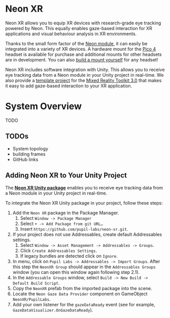 # Neon XR

Neon XR allows you to equip XR devices with research-grade eye tracking powered by Neon. This equally enables gaze-based interaction for XR applications and visual behaviour analysis in XR environments.

Thanks to the small form factor of the [Neon module](/hardware/module-technical-overview/), it can easily be integrated into a variety of XR devices. A hardware mount for the [Pico 4](TODO) headset is available for purchase and additional mounts for other headsets are in development. You can also [build a mount yourself](/neon-xr/build-your-own-mount/) for any headset!

Neon XR includes software integration with Unity. This allows you to receive eye tracking data from a Neon module in your Unity project in real-time. We also provide a [template project](/neon-xr/gaze-based-interaction-with-MRTK/) for the [Mixed Reality Toolkit 3.0](https://learn.microsoft.com/en-us/windows/mixed-reality/mrtk-unity/mrtk3-overview/) that makes it easy to add gaze-based interaction to your XR application.

# System Overview
TODO

## TODOs
- System topology
- building frames
- GitHub links

## Adding Neon XR to Your Unity Project
The [**Neon XR Unity package**](https://github.com/pupil-labs/neon-xr) enables you to receive eye tracking data from a Neon module in your Unity project in real-time. 

To integrate the Neon XR Unity package in your project, follow these steps:

1. Add the `Neon XR` package in the Package Manager.
    1. Select `Window -> Package Manager`
    2. Select `+ -> Add Package from git URL…`
    3. Insert `https://github.com/pupil-labs/neon-xr.git`.
1. If your project does not use Addressables, create default Addressables settings.
    1. Select `Window -> Asset Management -> Addressables -> Groups`.
    2. Click `Create Addressables Settings`.
    3. If legacy bundles are detected click on `Ignore`.
1. In menu, click on `Pupil Labs -> Addressables -> Import Groups`. After this step the `NeonXR Group` should appear in the `Addressables Groups` window (you can open this window again following step 2.1).
1. In the `Addressable Groups` window, select `Build -> New Build -> Default Build Script`.
1. Copy the `NeonXR` prefab from the imported package into the scene.
1. Locate the `Neon Gaze Data Provider` component on GameObject `NeonXR/PupilLabs`.
1. Add your own listener for the `gazeDataReady` event (see for example, `GazeDataVisualizer.OnGazeDataReady`).


